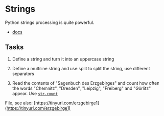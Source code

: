# Strings

Python strings processing is quite powerful.

* [docs](https://docs.python.org/3/library/stdtypes.html#textseq)


## Tasks


1. Define a string and turn it into an uppercase string

2. Define a multiline string and use split to split the string, use different separators

3. Read the contents of "Sagenbuch des Erzgebirges" and count how often the words "Chemnitz", "Dresden", "Leipzig", "Freiberg" and "Görlitz" appear. Use [`str.count`](https://docs.python.org/3/library/stdtypes.html#str.count)

File, see also: [https://tinyurl.com/erzgebirge1](https://tinyurl.com/erzgebirge1)